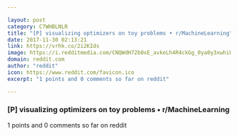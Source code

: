 ```yaml
---

layout: post
category: C7WHBLNLR
title: "[P] visualizing optimizers on toy problems • r/MachineLearning"
date: 2017-11-30 02:13:21
link: https://vrhk.co/2i2KIds
image: https://i.redditmedia.com/CNQWdH72b0xE_avkeLh4R4ckGg_0ya0y3xwhiUp1GjU.jpg?w=320&s=05cc7c011becdd7833acb729f820e371
domain: reddit.com
author: "reddit"
icon: https://www.reddit.com/favicon.ico
excerpt: "1 points and 0 comments so far on reddit"

---
```


### [P] visualizing optimizers on toy problems • r/MachineLearning

1 points and 0 comments so far on reddit